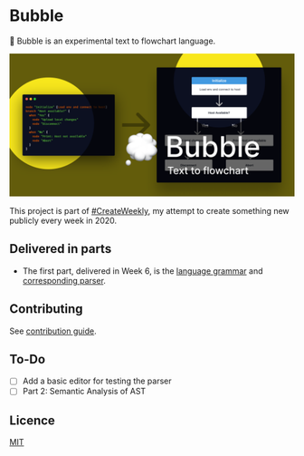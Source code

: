 # Bubble

💭 Bubble is an experimental text to flowchart language.

![Promotional image of Bubble](./promo-image.png)

This project is part of [#CreateWeekly](https://dev.to/josephuspaye/createweekly-create-something-new-publicly-every-week-in-2020-1nh9), my attempt to create something new publicly every week in 2020.

## Delivered in parts

- The first part, delivered in Week 6, is the [language grammar](lib/src/peg/bubble.pegjs) and [corresponding parser](lib/src/peg/generated-parser.js).

## Contributing

See [contribution guide](CONTRIBUTING.md).

## To-Do

-  [ ] Add a basic editor for testing the parser
-  [ ] Part 2: Semantic Analysis of AST

## Licence

[MIT](LICENCE)
